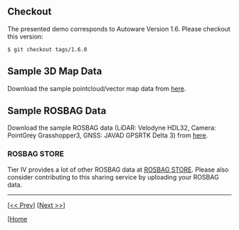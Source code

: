 ## Checkout 

The presented demo corresponds to Autoware Version 1.6. Please checkout this version:

`$ git checkout tags/1.6.0`

## Sample 3D Map Data

Download the sample pointcloud/vector map data from [here](http://db3.ertl.jp/autoware/sample_data/sample_moriyama_data.tar.gz).

## Sample ROSBAG Data

Download the sample ROSBAG data (LiDAR: Velodyne HDL32, Camera: PointGrey Grasshopper3, GNSS: JAVAD GPSRTK Delta 3) from [here](http://db3.ertl.jp/autoware/sample_data/sample_moriyama_150324.tar.gz).

### ROSBAG STORE

Tier IV provides a lot of other ROSBAG data at [ROSBAG STORE](https://rosbag.tier4.jp). Please also consider contributing to this sharing service by uploading your ROSBAG data.

***

[[<< Prev](https://github.com/CPFL/Autoware/wiki/Installation)]
[[Next >>](https://github.com/CPFL/Autoware/wiki/Sensing)]

[[Home](https://github.com/CPFL/Autoware/wiki/)
